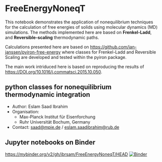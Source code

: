 # FreeEnergyNoneqT
This notebook demonstrates the application of nonequilibrium techniques for the calculation of free energies of solids using molecular dynamics (MD) simulations. The methods implemented here are based on **Frenkel-Ladd**, and **Reversible-scaling** thermodynamic paths. 

Calculations presented here are based on https://github.com/jan-janssen/pyiron-free-energy where classes for Frenkel-Ladd and Reversible Scaling are developed and tested within the pyiron package.

The main work intriduced here is based on reproducing the results of https://DOI.org/10.1016/j.commatsci.2015.10.050.

## python classes for nonequilibrium thermodynamic integration
  - Author: Eslam Saad  Ibrahim
  - Organisation: 
    - Max-Planck Institut für Eisenforchung 
    - Ruhr Universität Bochum, Germany
  - Contact: saad@mpie.de / eslam.saadibrahim@rub.de

## Jupyter notebooks on Binder
https://mybinder.org/v2/gh/ibrsam/FreeEnergyNoneqT/HEAD
[![Binder](https://mybinder.org/badge_logo.svg)](https://mybinder.org/v2/gh/ibrsam/FreeEnergyNoneqT/HEAD)
